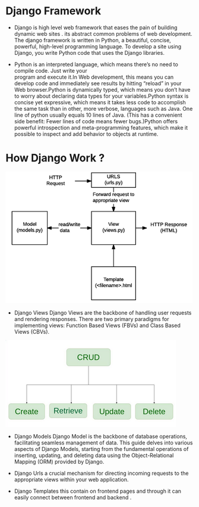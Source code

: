 # Django Framework
-  Django is high level web framework that eases the pain of building dynamic web sites . its abstract 
   common problems of web development. The django framework is written in Python, a beautiful, concise, powerful, high-level programming language. To develop a site using
   Django, you write Python code that uses the Django libraries. 

- Python is an interpreted language, which means there’s no need to compile code. Just write your   
  program and execute it.In Web development, this means you can develop code and immediately see results by hitting “reload” in your Web browser.Python is dynamically typed, which means you don’t have to worry about declaring data types for your variables.Python syntax is concise yet expressive, which means it takes less code to accomplish the same task than in other, more verbose, languages such as Java. One line of python usually equals 10 lines of Java. (This has a convenient side benefit:
  Fewer lines of code means fewer bugs.)Python offers powerful introspection and meta-programming features, which make it possible to inspect and add behavior to objects at runtime.


# How Django Work ?

![image](djangoArchitecture.png)

- Django Views 
Django Views are the backbone of handling user requests and rendering responses. There are two primary paradigms for implementing views: Function Based Views (FBVs) and Class Based Views (CBVs). 

![image](CRUD.png)

- Django Models
Django Model is the backbone of database operations, facilitating seamless management of data. This guide delves into various aspects of Django Models, starting from the fundamental operations of inserting, updating, and deleting data using the Object-Relational Mapping (ORM) provided by Django.


- Django Urls
a crucial mechanism for directing incoming requests to the appropriate views within your web application.

- Django Templates 
this contain on frontend pages and through it can easily connect between frontend and backend .




